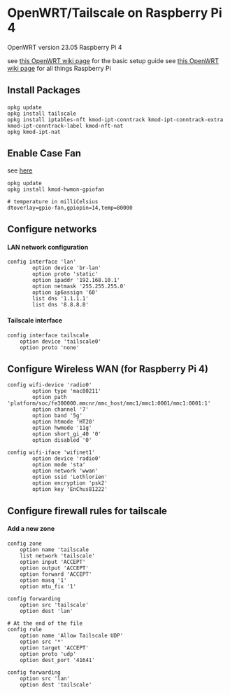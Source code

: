 # OpenWRT/Tailscale on Raspberry Pi 4
OpenWRT version 23.05
Raspberry Pi 4

see [this OpenWRT wiki page](https://openwrt.org/docs/guide-user/services/vpn/tailscale/start) for the basic setup guide
see [this OpenWRT wiki page](https://openwrt.org/toh/raspberry_pi_foundation/raspberry_pi) for all things Raspberry Pi
 
## Install Packages
#### 

```
opkg update
opkg install tailscale
opkg install iptables-nft kmod-ipt-conntrack kmod-ipt-conntrack-extra kmod-ipt-conntrack-label kmod-nft-nat 
opkg kmod-ipt-nat

```

## Enable Case Fan
see [here](https://openwrt.org/toh/raspberry_pi_foundation/raspberry_pi#adding_a_case_fan)

```
opkg update
opkg install kmod-hwmon-gpiofan
```

``` title="/boot/config.txt"
# temperature in milliCelsius
dtoverlay=gpio-fan,gpiopin=14,temp=80000
```

## Configure networks
#### LAN network configuration
``` title="/etc/config/network"
config interface 'lan'
        option device 'br-lan'
        option proto 'static'
        option ipaddr '192.168.10.1'
        option netmask '255.255.255.0'
        option ip6assign '60'
        list dns '1.1.1.1'
        list dns '8.8.8.8'
```
#### Tailscale interface
```
config interface tailscale
	option device 'tailscale0'
	option proto 'none'
```

## Configure Wireless WAN (for Raspberry Pi 4)
``` title="/etc/config/wireless
config wifi-device 'radio0'
        option type 'mac80211'
        option path 'platform/soc/fe300000.mmcnr/mmc_host/mmc1/mmc1:0001/mmc1:0001:1'
        option channel '7'
        option band '5g'
        option htmode 'HT20'
        option hwmode '11g'
        option short_gi_40 '0'
        option disabled '0'

config wifi-iface 'wifinet1'
        option device 'radio0'
        option mode 'sta'
        option network 'wwan'
        option ssid 'Lothlorien'
        option encryption 'psk2'
        option key 'EnChus81222'
```

## Configure firewall rules for tailscale
#### Add a new zone
``` title="/etc/config/firewall"
config zone
	option name 'tailscale
	list network 'tailscale'
	option input 'ACCEPT'
	option output 'ACCEPT'
	option forward 'ACCEPT'
	option masq '1'
	option mtu_fix '1'
	
config forwarding 
	option src 'tailscale'
	option dest 'lan'

# At the end of the file
config rule
	option name 'Allow Tailscale UDP'
	option src '*'
	option target 'ACCEPT'
	option proto 'udp'
	option dest_port '41641'
	
config forwarding
	option src 'lan'
	option dest 'tailscale'

```